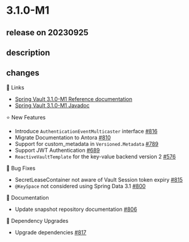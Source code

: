 # 3.1.0-M1

## release on 20230925

## description

## changes

📗 Links

* <a href="https://docs.spring.io/spring-vault/reference" rel="nofollow">Spring Vault 3.1.0-M1 Reference documentation</a>
* <a href="https://docs.spring.io/spring-vault/docs/3.1.0-M1/api" rel="nofollow">Spring Vault 3.1.0-M1 Javadoc</a>

⭐ New Features

* Introduce <code>AuthenticationEventMulticaster</code> interface <a href="https://github.com/spring-projects/spring-vault/issues/816" data-hovercard-type="issue" data-hovercard-url="/spring-projects/spring-vault/issues/816/hovercard">#816</a>
* Migrate Documentation to Antora <a href="https://github.com/spring-projects/spring-vault/issues/810" data-hovercard-type="issue" data-hovercard-url="/spring-projects/spring-vault/issues/810/hovercard">#810</a>
* Support for custom_metadata in <code>Versioned.Metadata</code> <a href="https://github.com/spring-projects/spring-vault/issues/789" data-hovercard-type="issue" data-hovercard-url="/spring-projects/spring-vault/issues/789/hovercard">#789</a>
* Support JWT Authentication <a href="https://github.com/spring-projects/spring-vault/issues/689" data-hovercard-type="issue" data-hovercard-url="/spring-projects/spring-vault/issues/689/hovercard">#689</a>
* <code>ReactiveVaultTemplate</code> for the key-value backend version 2 <a href="https://github.com/spring-projects/spring-vault/issues/576" data-hovercard-type="issue" data-hovercard-url="/spring-projects/spring-vault/issues/576/hovercard">#576</a>

🐞 Bug Fixes

* SecretLeaseContainer not aware of Vault Session token expiry <a href="https://github.com/spring-projects/spring-vault/issues/815" data-hovercard-type="issue" data-hovercard-url="/spring-projects/spring-vault/issues/815/hovercard">#815</a>
* <code>@KeySpace</code> not considered using Spring Data 3.1 <a href="https://github.com/spring-projects/spring-vault/issues/800" data-hovercard-type="issue" data-hovercard-url="/spring-projects/spring-vault/issues/800/hovercard">#800</a>

📔 Documentation

* Update snapshot repository documentation <a href="https://github.com/spring-projects/spring-vault/issues/806" data-hovercard-type="issue" data-hovercard-url="/spring-projects/spring-vault/issues/806/hovercard">#806</a>

🔨 Dependency Upgrades

* Upgrade dependencies <a href="https://github.com/spring-projects/spring-vault/issues/817" data-hovercard-type="issue" data-hovercard-url="/spring-projects/spring-vault/issues/817/hovercard">#817</a>

